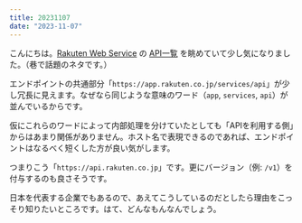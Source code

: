 ```yaml
---
title: 20231107
date: "2023-11-07"
---
```

こんにちは。[Rakuten Web Service](https://webservice.rakuten.co.jp/) の [API一覧](https://webservice.rakuten.co.jp/documentation) を眺めていて少し気になりました。（巷で話題のネタです。）

エンドポイントの共通部分「`https://app.rakuten.co.jp/services/api`」が少し冗長に見えます。なぜなら同じような意味のワード（`app`, `services`, `api`）が並んでいるからです。

仮にこれらのワードによって内部処理を分けていたとしても「APIを利用する側」からはあまり関係がありません。ホスト名で表現できるのであれば、エンドポイントはなるべく短くした方が良い気がします。

つまりこう「`https://api.rakuten.co.jp`」です。更にバージョン（例: `/v1`）を付与するのも良さそうです。

日本を代表する企業でもあるので、あえてこうしているのだとしたら理由をこっそり知りたいところです。はて、どんなもんなんでしょう。
